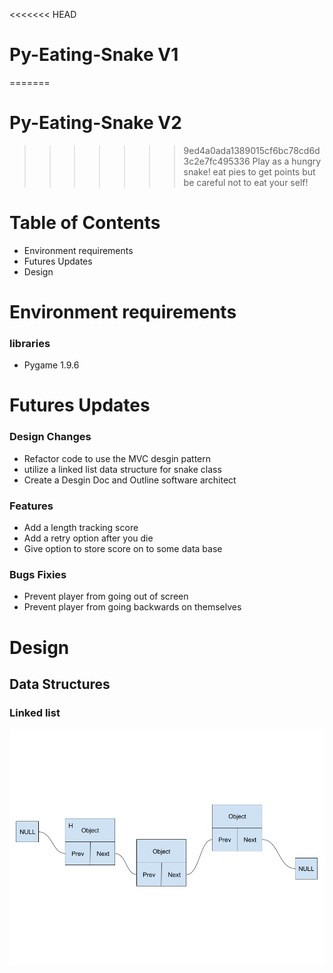 <<<<<<< HEAD
# Py-Eating-Snake V1
=======
# Py-Eating-Snake V2
>>>>>>> 9ed4a0ada1389015cf6bc78cd6d3c2e7fc495336
Play as a hungry snake! eat pies to get points but be careful not to eat your self!

# Table of Contents
- Environment requirements
- Futures Updates
- Design

# Environment requirements
### libraries
- Pygame 1.9.6

# Futures Updates
### Design Changes
- Refactor code to use the MVC desgin pattern
- utilize a linked list data structure for snake class
- Create a Desgin Doc and Outline software architect

### Features
- Add a length tracking score
- Add a retry option after you die
- Give option to store score on to some data base

### Bugs Fixies
- Prevent player from going out of screen
- Prevent player from going backwards on themselves

# Design

## Data Structures

### Linked list

![Linked List](/images/LinkedList.png)
